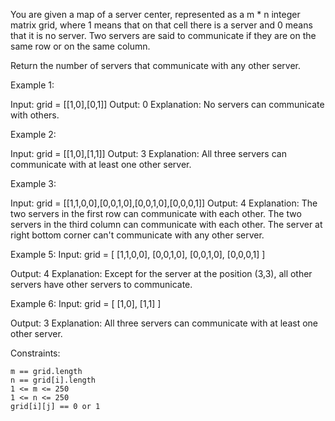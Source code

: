 You are given a map of a server center, represented as a m * n integer matrix grid, where 1 means that on that cell there is a server and 0 means that it is no server. Two servers are said to communicate if they are on the same row or on the same column.

Return the number of servers that communicate with any other server.

 

Example 1:

Input: grid = [[1,0],[0,1]]
Output: 0
Explanation: No servers can communicate with others.

Example 2:

Input: grid = [[1,0],[1,1]]
Output: 3
Explanation: All three servers can communicate with at least one other server.

Example 3:

Input: grid = [[1,1,0,0],[0,0,1,0],[0,0,1,0],[0,0,0,1]]
Output: 4
Explanation: The two servers in the first row can communicate with each other. The two servers in the third column can communicate with each other. The server at right bottom corner can't communicate with any other server.


Example 5:
Input: grid = [
    [1,1,0,0],
    [0,0,1,0],
    [0,0,1,0],
    [0,0,0,1]
]

Output: 4
Explanation: Except for the server at the position (3,3), all other servers have other servers to communicate.

Example 6:
Input: grid = [
    [1,0],
    [1,1]
]

Output: 3
Explanation: All three servers can communicate with at least one other server.
 

Constraints:

    m == grid.length
    n == grid[i].length
    1 <= m <= 250
    1 <= n <= 250
    grid[i][j] == 0 or 1

